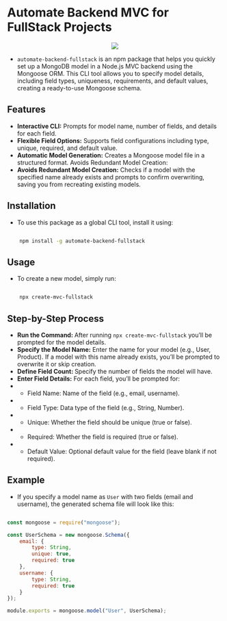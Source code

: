 # Automate Backend MVC for FullStack Projects

<p align="center">
  <a href="https://skillicons.dev">
    <img src="https://skillicons.dev/icons?i=mongodb,npm,nodejs,express,js" />
  </a>
</p>

- `automate-backend-fullstack` is an npm package that helps you quickly set up a MongoDB model in a Node.js MVC backend using the Mongoose ORM. This CLI tool allows you to specify model details, including field types, uniqueness, requirements, and default values, creating a ready-to-use Mongoose schema.

## Features

- <b>Interactive CLI:</b> Prompts for model name, number of fields, and details for each field.
- <b>Flexible Field Options:</b> Supports field configurations including type, unique, required, and default value.
- <b>Automatic Model Generation:</b>  Creates a Mongoose model file in a structured format. Avoids Redundant Model Creation:
- <b>Avoids Redundant Model Creation:</b>  Checks if a model with the specified name already exists and prompts to confirm overwriting, saving you from recreating existing models.

## Installation

- To use this package as a global CLI tool, install it using:

```bash

    npm install -g automate-backend-fullstack 

```

## Usage

- To create a new model, simply run:


```bash

    npx create-mvc-fullstack 

```

## Step-by-Step Process

- <b>Run the Command: </b> After running `npx create-mvc-fullstack`  you’ll be prompted for the model details.
- <b>Specify the Model Name:</b> Enter the name for your model (e.g., User, Product). If a model with this name already exists, you’ll be prompted to overwrite it or skip creation.
- <b>Define Field Count: </b> Specify the number of fields the model will have.
- <b>Enter Field Details:</b> For each field, you’ll be prompted for:
- - Field Name: Name of the field (e.g., email, username).
- - Field Type: Data type of the field (e.g., String, Number).
- - Unique: Whether the field should be unique (true or false).
- - Required: Whether the field is required (true or false).
- - Default Value: Optional default value for the field (leave blank if not required).

## Example

- If you specify a model name as `User` with two fields (email and username), the generated schema file will look like this:


```js

const mongoose = require("mongoose");

const UserSchema = new mongoose.Schema({
    email: {
        type: String,
        unique: true,
        required: true
    },
    username: {
        type: String,
        required: true
    }
});

module.exports = mongoose.model("User", UserSchema);

```